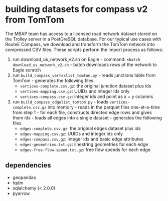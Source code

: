 # building datasets for compass v2 from TomTom

The MBAP team has access to a licensed road network dataset stored on the Trolley server in a PostGreSQL database.
For our typical use cases with RouteE Compass, we download and transform the TomTom network into compressed CSV 
files. 
These scripts perform the import process as follows:
  1. run download_us_network_v2.sh on Eagle
    - command: `sbatch download_us_network_v2.sh`
    - batch downloads rows of the network to Eagle scratch
  2. run `build_compass_vertexlist_tomtom.py`
    - reads junctions table from TomTom
    - generates the following files
      - `vertices-complete.csv.gz`: the original junction dataset plus ids
      - `vertices-mapping.csv.gz`: UUIDs and integer ids only
      - `vertices-compass.csv.gz`: integer ids and point as x + y columns 
  3. run `build_compass_edgelist_tomtom.py`
    - loads `vertices-complete.csv.gz` into memory
    - reads in the parquet files one-at-a-time from step 1
    - for each file, constructs directed edge rows and gives them ids
    - loads all edges into a single dataset
    - generates the following files
      - `edges-complete.csv.gz`: the original edges dataset plus ids
      - `edges-mapping.csv.gz`: UUIDs and integer ids only
      - `edges-compass.csv.gz`: integer ids and basic edge attributes 
      - `edges-geometries.txt.gz`: linestring geometries for each edge
      - `edges-free-flow-speed.txt.gz`: free flow speeds for each edge

## dependencies

- geopandas
- tqdm
- sqlalchemy (< 2.0.0)
- pyarrow